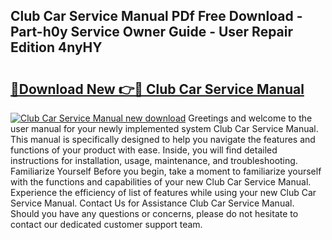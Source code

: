 ## Club Car Service Manual PDf Free Download - Part-h0y Service Owner Guide - User Repair Edition 4nyHY

# <h2><a href="http://bc42142.oget.top/?id=Club+Car+Service+Manual">🔗Download New 👉🔴 Club Car Service Manual</a></h2>

[![Club Car Service Manual new download](https://i.imgur.com/5g1atiW.png)](http://bc42142.oget.top/?id=Club+Car+Service+Manual)
Greetings and welcome to the user manual for your newly implemented system Club Car Service Manual. This manual is specifically designed to help you navigate the features and functions of your product with ease. Inside, you will find detailed instructions for installation, usage, maintenance, and troubleshooting. Familiarize Yourself Before you begin, take a moment to familiarize yourself with the functions and capabilities of your new Club Car Service Manual. Experience the efficiency of list of features while using your new Club Car Service Manual. Contact Us for Assistance Club Car Service Manual. Should you have any questions or concerns, please do not hesitate to contact our dedicated customer support team.
